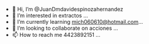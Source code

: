 - 👋 Hi, I’m @JuanDmdavidespinozahernandez
- 👀 I’m interested in extractos ...
- 🌱 I’m currently learning mich060610@hotmail.com...
- 💞️ I’m looking to collaborate on acciones ...
- 📫 How to reach me 4423892151 ...

<!---
JuanDmdavidespinozahernandez/JuanDmdavidespinozahernandez is a ✨ special ✨ repository because its `README.md` (this file) appears on your GitHub profile.
You can click the Preview link to take a look at your changes.
--->
